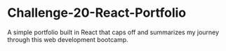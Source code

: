# Challenge-20-React-Portfolio
A simple portfolio built in React that caps off and summarizes my journey through this web development bootcamp.
